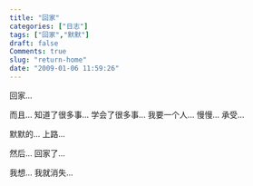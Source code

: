 ```yaml
---
title: "回家"
categories: ["日志"]
tags: ["回家","默默"]
draft: false
Comments: true
slug: "return-home"
date: "2009-01-06 11:59:26"
---
```


回家... 

而且...
知道了很多事...
学会了很多事...
我要一个人...
慢慢...
承受...

默默的...
上路...
 
然后...
回家了...
 
我想...
我就消失...

